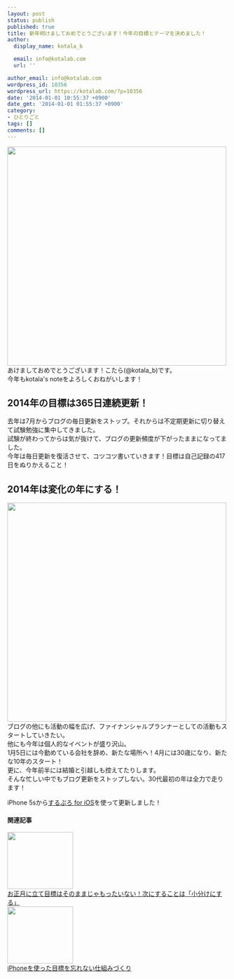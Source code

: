 ```yaml
---
layout: post
status: publish
published: true
title: 新年明けましておめでとうございます！今年の目標とテーマを決めました！
author:
  display_name: kotala_b

  email: info@kotalab.com
  url: ''

author_email: info@kotalab.com
wordpress_id: 10356
wordpress_url: https://kotalab.com/?p=10356
date: '2014-01-01 10:55:37 +0900'
date_gmt: '2014-01-01 01:55:37 +0900'
category:
- ひとりごと
tags: []
comments: []
---
```

<p><img alt="" src="https://kotalab.com/wp-content/uploads/slooProImg_20140101105533.jpg" width="500" height="500" class="slooProImg" /><br />
あけましておめでとうございます！こたら(@kotala_b)です。<br />
今年もkotala's noteをよろしくおねがいします！<br />
</p>
<!--more-->
<h2>2014年の目標は365日連続更新！</h2>
<p>去年は7月からブログの毎日更新をストップ。それからは不定期更新に切り替えて試験勉強に集中してきました。<br />
試験が終わってからは気が抜けて、ブログの更新頻度が下がったままになってました。<br />
今年は毎日更新を復活させて、コツコツ書いていきます！目標は自己記録の417日をぬりかえること！</p>
<h2>2014年は変化の年にする！</h2>
<p><img alt="" src="https://kotalab.com/wp-content/uploads/slooProImg_20140101105531.jpg" width="500" height="500" class="slooProImg" /><br />
ブログの他にも活動の幅を広げ、ファイナンシャルプランナーとしての活動もスタートしていきたい。<br />
他にも今年は個人的なイベントが盛り沢山。<br />
1月5日には今勤めている会社を辞め、新たな場所へ！4月には30歳になり、新たな10年のスタート！<br />
更に、今年前半には結婚と引越しも控えてたりします。<br />
そんな忙しい中でもブログ更新をストップしない。30代最初の年は全力で走ります！</p>
<p>iPhone 5sから<a href="https://itunes.apple.com/jp/app/surupuro-for-ios-buroguedita/id436676299?mt=8&uo=4&at=10l4yU" rel="nofollow" target="_blank">するぷろ for iOS</a>を使って更新しました！</p>
<h4 class="rel">関連記事</h4>
<div class="shht">
<div class="shhtimg"><a href="https://kotalab.com/plan-next-action" target="_blank"><img src="https://kotalab.com/wp-content/uploads/taskstart_20121005.jpg" alt="" width="150" height="130" /></a></div>
<div class="shhttext"><a href="https://kotalab.com/plan-next-action" target="_blank">お正月に立て目標はそのままじゃもったいない！次にすることは「小分けにする」</a><span class="removed_link" title="b.hatena.ne.jp/entry/https://kotalab.com/plan-next-action"><img border="0" src="https://b.hatena.ne.jp/entry/image/https://kotalab.com/plan-next-action" alt="" /></span></div>
</div>
<div class="shht">
<div class="shhtimg"><a href="https://kotalab.com/dont-forget-plan-with-iphone" target="_blank"><img src="https://kotalab.com/wp-content/uploads/dont-forget-plan-with-iphone_140104_01.jpg" alt="" width="150" height="130" /></a></div>
<div class="shhttext"><a href="https://kotalab.com/dont-forget-plan-with-iphone" target="_blank">iPhoneを使った目標を忘れない仕組みづくり</a><a href="https://b.hatena.ne.jp/entry/https://kotalab.com/dont-forget-plan-with-iphone" target="_blank"><img border="0" src="https://b.hatena.ne.jp/entry/image/https://kotalab.com/dont-forget-plan-with-iphone" alt="" /></a></div>
</div>

